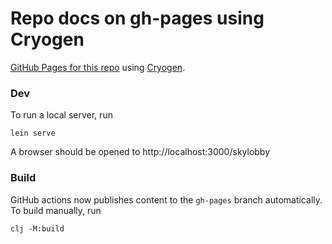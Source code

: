 # Repo docs on gh-pages using Cryogen

[GitHub Pages for this repo](https://skynet-gh/skylobby/) using [Cryogen](https://github.com/cryogen-project/cryogen).

### Dev

To run a local server, run

```
lein serve
```

A browser should be opened to http://localhost:3000/skylobby

### Build

GitHub actions now publishes content to the `gh-pages` branch automatically. To build manually, run

```
clj -M:build
```
